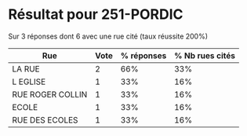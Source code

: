# Résultat pour 251-PORDIC

Sur 3 réponses dont 6 avec une rue cité (taux réussite 200%)

| Rue | Vote | % réponses | % Nb rues cités|
|-----|------|------------|----------------|
| LA RUE | 2 | 66% | 33%|
| L EGLISE | 1 | 33% | 16%|
| RUE ROGER COLLIN | 1 | 33% | 16%|
| ECOLE | 1 | 33% | 16%|
| RUE DES ECOLES | 1 | 33% | 16%|
